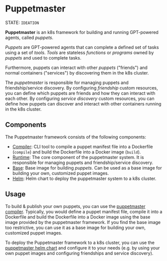 # Puppetmaster

STATE: `IDEATION`

**Puppetmaster** is an k8s framework for building and running GPT-powered agents, called _puppets_.

_Puppets_ are GPT-powered agents that can complete a defined set of tasks using a set of _tools_.
_Tools_ are stateless _functions_ or _programs_ owned by _puppets_ and used to complete tasks.

Furthermore, puppets can interact with other _puppets_ ("friends") and normal containers ("services") by discovering them in the k8s cluster.

The _puppetmaster_ is responsible for managing puppets and friendship/service discovery. By configuring _friendship_ custom resources, you can define which puppets are friends and how they can interact with each other. By configuring _service discovery_ custom resources, you can define how puppets can discover and interact with other containers running in the k8s cluster.

## Components

The Puppetmaster framework consists of the following components:

- [Compiler](compiler/README.md): CLI tool to compile a puppet manifest file into a Dockerfile (`compile`) and build the Dockerfile into a Docker image (`build`).
- [Runtime](runtime/README.md): The core component of the puppetmaster system. It is responsible for managing puppets and friendship/service discovery.
- [Base](base/README.md): Base image for building _puppets_. Can be used as a base image for building your own, customized puppet images.
- [Helm](helm/README.md): Helm chart to deploy the puppetmaster system to a k8s cluster.

## Usage

To build & publish your own puppets, you can use the [puppetmaster compiler](compiler/README.md). Typically, you would define a puppet manifest file, compile it into a Dockerfile and build the Dockerfile into a Docker image using the base image provided by the puppetmaster framework. If you find the base image too restrictive, you can use it as a base image for building your own, customized puppet images.

To deploy the Puppetmaster framework to a k8s cluster, you can use the [puppetmaster helm chart](helm/README.md) and configure it to your needs (e.g. by using your own puppet images and configuring friendships and service discovery).
